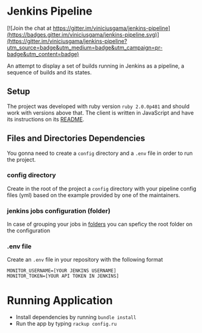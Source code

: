 # Jenkins Pipeline

[![Join the chat at https://gitter.im/viniciusgama/jenkins-pipeline](https://badges.gitter.im/viniciusgama/jenkins-pipeline.svg)](https://gitter.im/viniciusgama/jenkins-pipeline?utm_source=badge&utm_medium=badge&utm_campaign=pr-badge&utm_content=badge)

An attempt to display a set of builds running in Jenkins as a pipeline, a sequence of builds and its states.

## Setup

The project was developed with ruby version `ruby 2.0.0p481` and should work with versions above that.
The client is written in JavaScript and have its instructions on its [README](https://github.com/viniciusgama/jenkins-pipeline/blob/master/client/README.md).

## Files and Directories Dependencies

You gonna need to create a `config` directory and a `.env` file in order to run the project.

### config directory

Create in the root of the project a `config` directory with your pipeline config files (yml) based on the example provided by one of the maintainers.

### jenkins jobs configuration (folder)
In case of grouping your jobs in [folders](https://wiki.jenkins-ci.org/display/JENKINS/CloudBees+Folders+Plugin) you can speficy the root folder on the configuration

### .env file

Create an `.env` file in your repository with the following format

```
MONITOR_USERNAME=[YOUR JENKINS USERNAME]
MONITOR_TOKEN=[YOUR API TOKEN IN JENKINS]
```

# Running Application

* Install dependencies by running `bundle install`
* Run the app by typing `rackup config.ru`
